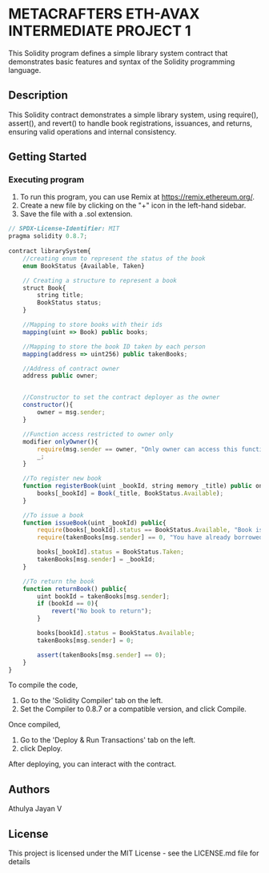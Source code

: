 # METACRAFTERS ETH-AVAX INTERMEDIATE PROJECT 1

This Solidity program defines a simple library system contract that demonstrates basic features and syntax of the Solidity programming language.

## Description

This Solidity contract demonstrates a simple library system, using require(), assert(), and revert() to handle book registrations, issuances, and returns, ensuring valid operations and internal consistency.

## Getting Started

### Executing program

1. To run this program, you can use Remix at https://remix.ethereum.org/.
2. Create a new file by clicking on the "+" icon in the left-hand sidebar.
3. Save the file with a .sol extension.

```javascript
// SPDX-License-Identifier: MIT
pragma solidity 0.8.7;
 
contract librarySystem{
    //creating enum to represent the status of the book
    enum BookStatus {Available, Taken}

    // Creating a structure to represent a book
    struct Book{ 
        string title;
        BookStatus status;
    } 

    //Mapping to store books with their ids
    mapping(uint => Book) public books;

    //Mapping to store the book ID taken by each person
    mapping(address => uint256) public takenBooks;

    //Address of contract owner
    address public owner;


    //Constructor to set the contract deployer as the owner
    constructor(){
        owner = msg.sender;
    }

    //Function access restricted to owner only
    modifier onlyOwner(){
        require(msg.sender == owner, "Only owner can access this function");
        _;
    }

    //To register new book
    function registerBook(uint _bookId, string memory _title) public onlyOwner{
        books[_bookId] = Book(_title, BookStatus.Available);
    }

    //To issue a book
    function issueBook(uint _bookId) public{
        require(books[_bookId].status == BookStatus.Available, "Book is not available");
        require(takenBooks[msg.sender] == 0, "You have already borrowed a book"); 

        books[_bookId].status = BookStatus.Taken;
        takenBooks[msg.sender] = _bookId;
    }

    //To return the book
    function returnBook() public{
        uint bookId = takenBooks[msg.sender];
        if (bookId == 0){
            revert("No book to return");
        }

        books[bookId].status = BookStatus.Available;
        takenBooks[msg.sender] = 0;

        assert(takenBooks[msg.sender] == 0);
    }
}
```
To compile the code,

1. Go to the 'Solidity Compiler' tab on the left.
2. Set the Compiler to 0.8.7 or a compatible version, and click Compile.
   
Once compiled,

1. Go to the 'Deploy & Run Transactions' tab on the left.
2. click Deploy.

After deploying, you can interact with the contract.

## Authors

Athulya Jayan V


## License

This project is licensed under the MIT License - see the LICENSE.md file for details
